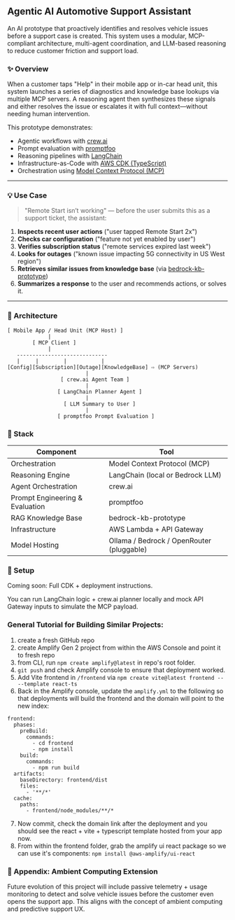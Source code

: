 ## Agentic AI Automotive Support Assistant

An AI prototype that proactively identifies and resolves vehicle issues before a support case is created. This system uses a modular, MCP-compliant architecture, multi-agent coordination, and LLM-based reasoning to reduce customer friction and support load.

### ✨ Overview

When a customer taps "Help" in their mobile app or in-car head unit, this system launches a series of diagnostics and knowledge base lookups via multiple MCP servers. A reasoning agent then synthesizes these signals and either resolves the issue or escalates it with full context—without needing human intervention.

This prototype demonstrates:
- Agentic workflows with [crew.ai](https://github.com/joaomdmoura/crewAI)
- Prompt evaluation with [promptfoo](https://github.com/promptfoo/promptfoo)
- Reasoning pipelines with [LangChain](https://www.langchain.com/)
- Infrastructure-as-Code with [AWS CDK (TypeScript)](https://docs.aws.amazon.com/cdk/latest/guide/home.html)
- Orchestration using [Model Context Protocol (MCP)](https://modelcontextprotocol.io/docs/concepts/architecture)


---

### 💡 Use Case

> "Remote Start isn’t working" — before the user submits this as a support ticket, the assistant:

1. **Inspects recent user actions** ("user tapped Remote Start 2x")
2. **Checks car configuration** ("feature not yet enabled by user")
3. **Verifies subscription status** ("remote services expired last week")
4. **Looks for outages** ("known issue impacting 5G connectivity in US West region")
5. **Retrieves similar issues from knowledge base** (via [bedrock-kb-prototype](https://github.com/RoyCodes/bedrock-kb-prototype))
6. **Summarizes a response** to the user and recommends actions, or solves it.

---

### 🤖 Architecture

```text
[ Mobile App / Head Unit (MCP Host) ]
             |
        [ MCP Client ]
             |
   -----------------------------
   |     |        |           |
[Config][Subscription][Outage][KnowledgeBase] ⇨ (MCP Servers)
                         |
                 [ crew.ai Agent Team ]
                         |
                [ LangChain Planner Agent ]
                         |
                  [ LLM Summary to User ]
                         |
                [ promptfoo Prompt Evaluation ]
```

### 🚀 Stack

| Component  | Tool |
| ------------- | ------------- |
| Orchestration | Model Context Protocol (MCP)  |
| Reasoning Engine  | LangChain (local or Bedrock LLM)  |
| Agent Orchestration | crew.ai | 
| Prompt Engineering & Evaluation | promptfoo |
| RAG Knowledge Base | bedrock-kb-prototype |
| Infrastructure | AWS Lambda + API Gateway |
| Model Hosting | Ollama / Bedrock / OpenRouter (pluggable) |

### 🔧 Setup

Coming soon: Full CDK + deployment instructions.

You can run LangChain logic + crew.ai planner locally and mock API Gateway inputs to simulate the MCP payload.

### General Tutorial for Building Similar Projects:
1. create a fresh GitHub repo 
2. create Amplify Gen 2 project from within the AWS Console and point it to fresh repo
3. from CLI, run `npm create amplify@latest` in repo's root folder.
4. `git push` and check Amplify console to ensure that deployment worked.
5. Add Vite frontend in `/frontend` via `npm create vite@latest frontend -- --template react-ts`
6. Back in the Amplify console, update the `amplify.yml` to the following so that deployments will build the frontend and the domain will point to the new index:

```
frontend:
  phases:
    preBuild:
      commands:
        - cd frontend
        - npm install
    build:
      commands:
        - npm run build
  artifacts:
    baseDirectory: frontend/dist
    files:
      - '**/*'
  cache:
    paths:
      - frontend/node_modules/**/*
```
7. Now commit, check the domain link after the deployment and you should see the react + vite + typescript template hosted from your app now. 
8. From within the frontend folder, grab the amplify ui react package so we can use it's components:
`npm install @aws-amplify/ui-react`

### 🔹 Appendix: Ambient Computing Extension

Future evolution of this project will include passive telemetry + usage monitoring to detect and solve vehicle issues before the customer even opens the support app. This aligns with the concept of ambient computing and predictive support UX.
